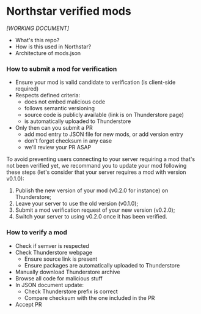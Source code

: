 # Northstar verified mods

*[WORKING DOCUMENT]*

* What's this repo?
* How is this used in Northstar?
* Architecture of mods.json

### How to submit a mod for verification

* Ensure your mod is valid candidate to verification (is client-side required)
* Respects defined criteria:
  * does not embed malicious code
  * follows semantic versioning
  * source code is publicly available (link is on Thunderstore page) 
  * is automatically uploaded to Thunderstore
* Only then can you submit a PR
  * add mod entry to JSON file for new mods, or add version entry
  * don't forget checksum in any case
  * we'll review your PR ASAP

To avoid preventing users connecting to your server requiring a mod that's not been verified yet, we recommand you to update your mod following these steps (let's consider that your server requires a mod with version v0.1.0):
1. Publish the new version of your mod (v0.2.0 for instance) on Thunderstore;
2. Leave your server to use the old version (v0.1.0);
3. Submit a mod verification request of your new version (v0.2.0);
4. Switch your server to using v0.2.0 once it has been verified.

### How to verify a mod

* Check if semver is respected
* Check Thunderstore webpage
  * Ensure source link is present
  * Ensure packages are automatically uploaded to Thunderstore
* Manually download Thunderstore archive
* Browse all code for malicious stuff
* In JSON document update:
  * Check Thunderstore prefix is correct
  * Compare checksum with the one included in the PR
* Accept PR
